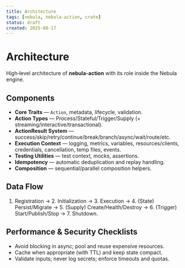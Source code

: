 ```yaml
---
title: Architecture
tags: [nebula, nebula-action, crate]
status: draft
created: 2025-08-17
---
```


# Architecture

High‑level architecture of **nebula-action** with its role inside the Nebula engine.

## Components
- **Core Traits** — `Action`, metadata, lifecycle, validation.
- **Action Types** — Process/Stateful/Trigger/Supply (+ streaming/interactive/transactional).
- **ActionResult System** — success/skip/retry/continue/break/branch/async/wait/route/etc.
- **Execution Context** — logging, metrics, variables, resources/clients, credentials, cancellation, temp files, events.
- **Testing Utilities** — test context, mocks, assertions.
- **Idempotency** — automatic deduplication and replay handling.
- **Composition** — sequential/parallel composition helpers.

## Data Flow
1. Registration -> 2. Initialization -> 3. Execution -> 4. (State) Persist/Migrate -> 5. (Supply) Create/Health/Destroy -> 6. (Trigger) Start/Publish/Stop -> 7. Shutdown.

## Performance & Security Checklists
- Avoid blocking in async; pool and reuse expensive resources.
- Cache when appropriate (with TTL) and keep state compact.
- Validate inputs; never log secrets; enforce timeouts and quotas.
